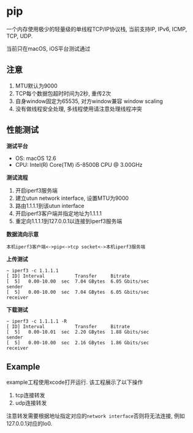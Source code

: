# pip

一个内存使用极少的轻量级的单线程TCP/IP协议栈,  当前支持IP, IPv6, ICMP, TCP, UDP.

当前只在macOS, iOS平台测试通过

## 注意
1. MTU默认为9000
2. TCP每个数据包超时时间为2秒, 重传2次
3. 自身window固定为65535, 对方window兼容 window scaling
4. 没有做线程安全处理, 多线程使用请注意处理线程冲突

## 性能测试

**测试平台**

- OS: macOS 12.6
- CPU: Intel(R) Core(TM) i5-8500B CPU @ 3.00GHz

**测试流程**

1. 开启iperf3服务端
2. 建立utun network interface, 设置MTU为9000
3. 路由1.1.1.1到该utun interface
4. 开启iperf3客户端并指定地址为1.1.1.1
5. 重定向1.1.1.1到127.0.0.1以连接到iperf3服务端

**数据流向示意**

`本机iperf3客户端<->pip<->tcp socket<->本机iperf3服务端`

**上传测试**
```
~ iperf3 -c 1.1.1.1
[ ID] Interval           Transfer     Bitrate
[  5]   0.00-10.00  sec  7.04 GBytes  6.05 Gbits/sec                  sender
[  5]   0.00-10.00  sec  7.04 GBytes  6.05 Gbits/sec                  receiver
```

**下载测试**
```
~ iperf3 -c 1.1.1.1 -R
[ ID] Interval           Transfer     Bitrate
[  5]   0.00-10.01  sec  2.20 GBytes  1.88 Gbits/sec                  sender
[  5]   0.00-10.00  sec  2.16 GBytes  1.86 Gbits/sec                  receiver
```

## Example

example工程使用xcode打开运行. 该工程展示了以下操作
1. tcp连接转发
2. udp连接转发

注意转发需要根据地址指定对应的`network interface`否则将无法连接, 例如127.0.0.1对应的lo0.
